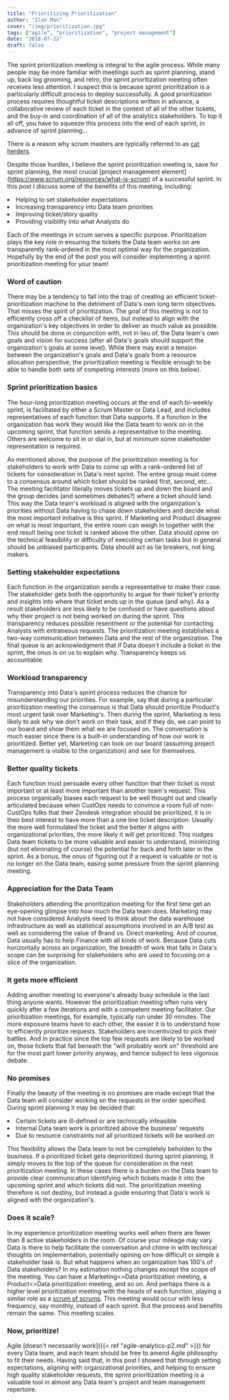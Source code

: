 ```yaml
---
title: "Prioritizing Prioritization"
author: "Ilan Man"
cover: "/img/prioritization.jpg"
tags: ["agile", "prioritization", "project management"]
date: "2018-07-22"
draft: false
---
```


The sprint prioritization meeting is integral to the agile process. While many people may be more familiar with meetings such as sprint planning, stand up, back log grooming, and retro, the sprint prioritization meeting often receives less attention. I suspect this is because sprint prioritization is a particularly difficult process to deploy successfully. A good prioritization process requires thoughtful ticket descriptions written in advance, a collaborative review of each ticket in the context of all of the other tickets, and the buy-in and coordination of all of the analytics stakeholders. To top it all off, you have to squeeze this process into the end of each sprint, in advance of sprint planning... 

There is a reason why scrum masters are typically referred to as [cat herders](https://www.google.com/search?ei=GVYpW66lCdHX5gLDsbegDg&q=%22scrum+master%22+%26+%22cat+herder%22&oq=%22scrum+master%22+%26+%22cat+herder%22&gs_l=psy-ab.3..33i160k1.5030.9792.0.10255.6.6.0.0.0.0.139.663.1j5.6.0....0...1c.1.64.psy-ab..0.1.139....0.M519ryGOesY).

<!--more-->

Despite those hurdles, I believe the sprint prioritization meeting is, save for sprint planning, the most crucial [project management element] (https://www.scrum.org/resources/what-is-scrum) of a successful sprint. In this post I discuss some of the benefits of this meeting, including:

<li>Helping to set stakeholder expectations
<li>Increasing transparency into Data team priorities
<li>Improving ticket/story quality
<li>Providing visibility into what Analysts do

Each of the meetings in scrum serves a specific purpose. Prioritization plays the key role in ensuring the tickets the Data team works on are transparently rank-ordered in the most optimal way for the organization. Hopefully by the end of the post you will consider implementing a sprint prioritization meeting for your team!

### Word of caution

There may be a tendency to fall into the trap of creating an efficient ticket-prioritization machine to the detriment of Data's own long term objectives. That misses the spirit of prioritization. The goal of this meeting is not to efficiently cross off a checklist of items, but instead to align with the organization's key objectives in order to deliver as much value as possible. This should be done in conjunction with, not in lieu of, the Data team's own goals and vision for success (after all Data's goals should support the organization's goals at some level). While there may exist a tension between the organization's goals and Data's goals from a resource allocation perspective, the prioritization meeting is flexible enough to be able to handle both sets of competing interests (more on this below).

### Sprint prioritization basics

The hour-long prioritization meeting occurs at the end of each bi-weekly sprint, is facilitated by either a Scrum Master or Data Lead, and includes representatives of each function that Data supports. If a function in the organization has work they would like the Data team to work on in the upcoming sprint, that function sends a representative to the meeting. Others are welcome to sit in or dial in, but at minimum some stakeholder representation is required.

As mentioned above, the purpose of the prioritization meeting is for stakeholders to work with Data to come up with a rank-ordered list of tickets for consideration in Data's next sprint. The entire group must come to a consensus around which ticket should be ranked first, second, etc... The meeting facilitator literally moves tickets up and down the board and the group decides (and sometimes debates?) where a ticket should land. This way the Data team's workload is aligned with the organization's priorities without Data having to chase down stakeholders and decide what the most important initiative is this sprint. If Marketing and Product disagree on what is most important, the entire room can weigh in together with the end result being one ticket is ranked above the other. Data should opine on the technical feasibility or difficulty of executing certain tasks but in general should be unbiased participants. Data should act as tie breakers, not king makers. 

### Setting stakeholder expectations

Each function in the organization sends a representative to make their case. The stakeholder gets both the opportunity to argue for their ticket's priority and insights into where that ticket ends up in the queue (and why). As a result stakeholders are less likely to be confused or have questions about why their project is not being worked on during the sprint. This transparency reduces possible resentment or the potential for contacting Analysts with extraneous requests. The prioritization meeting establishes a two-way communication between Data and the rest of the organization. The final queue is an acknowledgment that if Data doesn't include a ticket in the sprint, the onus is on us to explain why. Transparency keeps us accountable.

### Workload transparency

Transparency into Data's sprint process reduces the chance for misunderstanding our priorities. For example, say that during a particular prioritization meeting the consensus is that Data should prioritize Product's most urgent task over Marketing's. Then during the sprint, Marketing is less likely to ask why we don't work on their task, and if they do, we can point to our board and show them what we are focused on. The conversation is much easier since there is a built-in understanding of how our work is prioritized. Better yet, Marketing can look on our board (assuming project management is visible to the organization) and see for themselves.

### Better quality tickets

Each function must persuade every other function that their ticket is most important or at least more important than another team's request. This process organically biases each request to be well thought out and clearly articulated because when CustOps needs to convince a room full of non-CustOps folks that their Zendesk integration should be prioritized, it is in their best interest to have more than a one line ticket description. Usually the more well formulated the ticket and the better it aligns with organizational priorities, the more likely it will get prioritized. This nudges Data team tickets to be more valuable and easier to understand, minimizing (but not eliminating of course) the potential for back and forth later in the sprint. As a bonus, the onus of figuring out if a request is valuable or not is no longer on the Data team, easing some pressure from the sprint planning meeting.

### Appreciation for the Data Team

Stakeholders attending the prioritization meeting for the first time get an eye-opening glimpse into how much the Data team does. Marketing may not have considered Analysts need to think about the data warehouse infrastructure as well as statistical assumptions involved in an A/B test as well as considering the value of Brand vs. Direct marketing. And of course, Data usually has to help Finance with all kinds of work. Because Data cuts horizontally across an organization, the breadth of work that falls in Data's scope can be surprising for stakeholders who are used to focusing on a slice of the organization.

### It gets more efficient

Adding another meeting to everyone's already busy schedule is the last thing anyone wants. However the prioritization meeting often runs very quickly after a few iterations and with a competent meeting facilitator. Our prioritization meetings, for example, typically run under 30 minutes. The more exposure teams have to each other, the easier it is to understand how to efficiently prioritize requests. Stakeholders are incentivized to pick their battles. And in practice since the top few requests are likely to be worked on, those tickets that fall beneath the "will probably work on" threshold are for the most part lower priority anyway, and hence subject to less vigorous debate.

### No promises

Finally the beauty of the meeting is no promises are made except that the Data team will consider working on the requests in the order specified. During sprint planning it may be decided that:

<li>Certain tickets are ill-defined or are technically infeasible
<li>Internal Data team work is prioritized above the business' requests
<li>Due to resource constraints not all prioritized tickets will be worked on

This flexibility allows the Data team to not be completely beholden to the business. If a prioritized ticket gets deprioritized during sprint planning, it simply moves to the top of the queue for consideration in the next prioritization meeting. In these cases there is a burden on the Data team to provide clear communication identifying which tickets made it into the upcoming sprint and which tickets did not. The prioritization meeting therefore is not destiny, but instead a guide ensuring that Data's work is aligned with the organization's. 

### Does it scale?

In my experience prioritization meeting works well when there are fewer than 8 active stakeholders in the room. Of course your mileage may vary. Data is there to help facilitate the conversation and chime in with technical thoughts on implementation, potentially opining on how difficult or simple a stakeholder task is. But what happens when an organization has 100's of Data stakeholders? In my estimation nothing changes except the scope of the meeting. You can have a Marketing<>Data prioritization meeting, a Product<>Data prioritization meeting, and so on. And perhaps there is a higher level prioritization meeting with the heads of each function, playing a similar role as a [scrum of scrums](https://www.scruminc.com/scrum-of-scrums/). This meeting would occur with less frequency, say monthly, instead of each sprint. But the process and benefits remain the same. This meeting scales. 

### Now, prioritize!

Agile [doesn't necessarily work]({{< ref "agile-analytics-p2.md" >}}) for every Data team, and each team should be free to amend Agile philosophy to fit their needs. Having said that, in this post I showed that through setting expectations, aligning with organizational priorities, and helping to ensure high quality stakeholder requests, the sprint prioritization meeting is a valuable tool in almost any Data team's project and team management repertoire.
